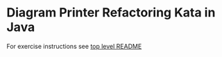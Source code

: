 Diagram Printer Refactoring Kata in Java
========================================

For exercise instructions see [top level README](../README.md)
